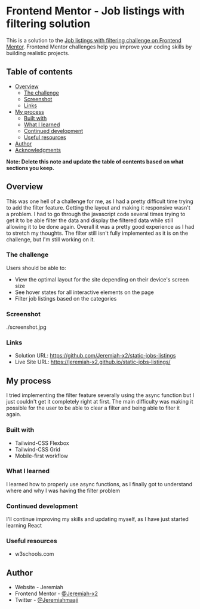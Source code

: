 # Frontend Mentor - Job listings with filtering solution

This is a solution to the [Job listings with filtering challenge on Frontend Mentor](https://www.frontendmentor.io/challenges/job-listings-with-filtering-ivstIPCt). Frontend Mentor challenges help you improve your coding skills by building realistic projects.

## Table of contents

- [Overview](#overview)
  - [The challenge](#the-challenge)
  - [Screenshot](#screenshot)
  - [Links](#links)
- [My process](#my-process)
  - [Built with](#built-with)
  - [What I learned](#what-i-learned)
  - [Continued development](#continued-development)
  - [Useful resources](#useful-resources)
- [Author](#author)
- [Acknowledgments](#acknowledgments)

**Note: Delete this note and update the table of contents based on what sections you keep.**

## Overview

This was one hell of a challenge for me, as I had a pretty difficult time trying to add the filter feature. Getting the layout and making it responsive wasn't a problem. I had to go through the javascript code several times trying to get it to be able filter the data and display the filtered data while still allowing it to be done again. Overall it was a pretty good experience as I had to stretch my thoughts. The filter still isn't fully implemented as it is on the challenge, but I'm still working on it.

### The challenge

Users should be able to:

- View the optimal layout for the site depending on their device's screen size
- See hover states for all interactive elements on the page
- Filter job listings based on the categories

### Screenshot

./screenshot.jpg

### Links

- Solution URL: https://github.com/Jeremiah-x2/static-jobs-listings
- Live Site URL: https://jeremiah-x2.github.io/static-jobs-listings/

## My process

I tried implementing the filter feature severally using the async function but I just couldn't get it completely right at first. The main difficulty was making it possible for the user to be able to clear a filter and being able to fiter it again.

### Built with

- Tailwind-CSS Flexbox
- Tailwind-CSS Grid
- Mobile-first workflow

### What I learned

I learned how to properly use async functions, as I finally got to understand where and why I was having the filter problem

### Continued development

I'll continue improving my skills and updating myself, as I have just started learning React

### Useful resources

- w3schools.com

## Author

- Website - Jeremiah
- Frontend Mentor - [@Jeremiah-x2](https://www.frontendmentor.io/profile/Jeremiah-x2)
- Twitter - [@Jeremiahmaaji](https://www.twitter.com/Jeremiahmaaji)

